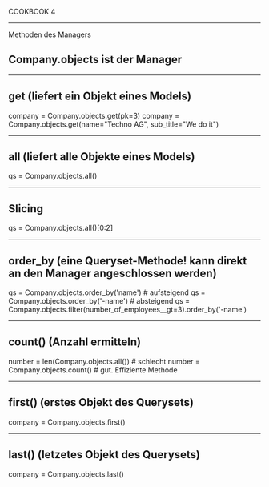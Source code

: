 COOKBOOK 4

---------------------------------
Methoden des Managers

Company.objects ist der Manager
---------------------------------

----------------------------------------------------
get  (liefert ein Objekt eines Models)
----------------------------------------------------
company = Company.objects.get(pk=3)
company = Company.objects.get(name="Techno AG", sub_title="We do it")

----------------------------------------------------
all  (liefert alle Objekte eines Models)
----------------------------------------------------
qs = Company.objects.all()

----------------------------------------------------
Slicing
----------------------------------------------------
qs = Company.objects.all()[0:2]

----------------------------------------------------
order_by (eine Queryset-Methode! kann direkt an den Manager angeschlossen werden)
----------------------------------------------------
qs = Company.objects.order_by('name') # aufsteigend
qs = Company.objects.order_by('-name') # absteigend
qs = Company.objects.filter(number_of_employees__gt=3).order_by('-name')


----------------------------------------------------
count() (Anzahl ermitteln)
----------------------------------------------------
number = len(Company.objects.all())  # schlecht
number = Company.objects.count() # gut. Effiziente Methode

----------------------------------------------------
first() (erstes Objekt des Querysets)
----------------------------------------------------
company = Company.objects.first()


----------------------------------------------------
last() (letzetes Objekt des Querysets)
----------------------------------------------------
company = Company.objects.last()
